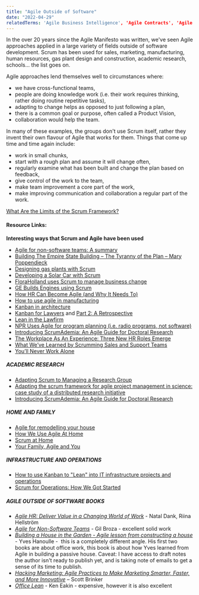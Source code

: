 ```yaml
---
title: "Agile Outside of Software"
date: "2022-04-29"
relatedTerms: 'Agile Business Intelligence', 'Agile Contracts', 'Agile for Embedded Software', 'Agile Government', 'Agile Hardware', 'Agile Sales and Marketing', 'Agile Schools'
---
```


In the over 20 years since the Agile Manifesto was written, we've seen Agile approaches applied in a large variety of fields outside of software development. Scrum has been used for sales, marketing, manufacturing, human resources, gas plant design and construction, academic research, schools... the list goes on.

Agile approaches lend themselves well to circumstances where:

- we have cross-functional teams,
- people are doing knowledge work (i.e. their work requires thinking, rather doing routine repetitive tasks),
- adapting to change helps as opposed to just following a plan,
- there is a common goal or purpose, often called a Product Vision,
- collaboration would help the team.

In many of these examples, the groups don't use Scrum itself, rather they invent their own flavour of Agile that works for them. Things that come up time and time again include:

- work in small chunks,
- start with a rough plan and assume it will change often,
- regularly examine what has been built and change the plan based on feedback,
- give control of the work to the team,
- make team improvement a core part of the work,
- make improving communication and collaboration a regular part of the work.

[What Are the Limits of the Scrum Framework?](/blog/what-are-the-limits-of-the-scrum-framework.html)

#### Resource Links:

**Interesting ways that Scrum and Agile have been used**

- [Agile for non-software teams: A summary](https://www.boost.co.nz/blog/2022/05/agile-for-non-software-teams)
- [Building The Empire State Building – The Tyranny of the Plan – Mary Poppendieck](https://chrisgagne.com/1255/mary-poppendiecks-the-tyranny-of-the-plan/)
- [Designing gas plants with Scrum](https://static1.squarespace.com/static/60048499dfad4a36491e0978/t/600f1a2cbe0ab939ea1e079a/1611602489839/EPCScrum.pdf)
- [Developing a Solar Car with Scrum](https://www.infoq.com/news/2015/12/developing-solar-car-scrum)
- [FloraHolland uses Scrum to manage business change](https://www.infoq.com/news/2013/11/business-scrum-floraholland)
- [GE Builds Engines using Scrum](https://www.scruminc.com/ges-take-on-scrum-engines-of-democracy/)
- [How HR Can Become Agile (and Why It Needs To)](https://hbr.org/2017/06/how-hr-can-become-agile-and-why-it-needs-to)
- [How to use agile in manufacturing](https://www.tacticalprojectmanager.com/agile-in-manufacturing/)
- [Kanban in architecture](https://www.5dvision.com/post/kanban-in-architecture/)
- [Kanban for Lawyers](https://www.agileattorney.com/blog/kanban-for-lawyers-getting-started) and [Part 2: A Retrospective](https://www.agileattorney.com/kanban-for-lawyers-part-2-a-retrospective/)
- [Lean in the Lawfirm](https://www.slideshare.net/scrummasternz/lean-in-the-lawfirm-by-stephen-reed)
- [NPR Uses Agile for program planning (i.e. radio programs, not software)](https://www.computerworld.com/article/2505876/app-development/npr-adopts-agile-like-method-for-program-development.html)
- [Introducing ScrumAdemia: An Agile Guide for Doctoral Research](https://www.cambridge.org/core/journals/ps-political-science-and-politics/article/introducing-scrumademia-an-agile-guide-for-doctoral-research/6275B823DB54B3FB56011C8A7B182528)
- [The Workplace As An Experience: Three New HR Roles Emerge](https://www.forbes.com/sites/jeannemeister/2016/05/13/the-workplace-as-an-experience-three-new-hr-roles-emerge/)
- [What We’ve Learned by Scrumming Sales and Support Teams](https://procognita.com/post/what-weve-learned-by-scrumming-sales-and-support-teams-406)
- [You’ll Never Work Alone](https://www.inc.com/winning-workplaces/magazine/201106/youll-never-work-alone.html)

##### ACADEMIC RESEARCH

- [Adapting Scrum to Managing a Research Group](https://www.cs.umd.edu/~mwh/papers/score.pdf)
- [Adapting the scrum framework for agile project management in science: case study of a distributed research initiative](https://www.sciencedirect.com/science/article/pii/S2405844018340635)
- [Introducing ScrumAdemia: An Agile Guide for Doctoral Research](https://www.cambridge.org/core/journals/ps-political-science-and-politics/article/introducing-scrumademia-an-agile-guide-for-doctoral-research/6275B823DB54B3FB56011C8A7B182528)

##### HOME AND FAMILY

- [Agile for remodelling your house](https://www.jrothman.com/mpd/agile/2014/04/an-agile-approach-to-a-house-remodel/)
- [How We Use Agile At Home](https://vimeo.com/162910539)
- [Scrum at Home](https://www.scrumalliance.org/ScrumRedesignDEVSite/media/ScrumAllianceMedia/Global%20Scrum%20Gatherings/2017%20San%20Diego/Presentations/AckermanStacey_Scrum-at-Home.pdf)
- [Your Family, Agile and You](https://agileandfamily.blogspot.co.uk/)

##### INFRASTRUCTURE AND OPERATIONS

- [How to use Kanban to "Lean"​ into IT infrastructure projects and operations](https://www.linkedin.com/pulse/how-use-kanban-lean-infrastructure-projects-shop-john-proffitt/)
- [Scrum for Operations: How We Got Started](https://theagileadmin.com/2013/07/19/scrum-for-operations-how-we-got-started/)

##### AGILE OUTSIDE OF SOFTWARE BOOKS

- [_Agile HR: Deliver Value in a Changing World of Work_](https://www.amazon.ca/Agile-HR-Deliver-Value-Changing/dp/178966585X/&tag=notesfromatoo-20) - Natal Dank, Riina Hellström
- [_Agile for Non-Software Teams_](https://3pvantage.com/afnst-book/) - Gil Broza - excellent solid work
- [_Building a House in the Garden - Agile lesson from constructing a house_](https://leanpub.com/OurHouseInTheGarden) - Yves Hanoulle -  this is a completely different angle. His first two books are about office work, this book is about how Yves learned from Agile in building a passive house. Caveat: I have access to draft notes the author isn't ready to publish yet, and is taking note of emails to get a sense of its time to publish.
- [_Hacking Marketing: Agile Practices to Make Marketing Smarter, Faster, and More Innovative_](https://www.amazon.com/Hacking-Marketing-Practices-Smarter-Innovative/dp/1119183170/&tag=notesfromatoo-20/&tag=notesfromatoo-20) – Scott Brinker 
- _[Office Lean](https://www.amazon.ca/Office-Lean-Understanding-Implementing-Administrative/dp/0367196646/&tag=notesfromatoo-20)_ - Ken Eakin - expensive, however it is also excellent

